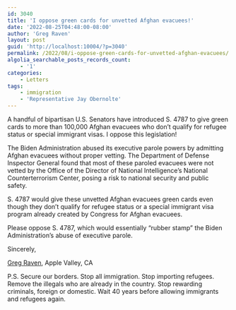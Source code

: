 ```yaml
---
id: 3040
title: 'I oppose green cards for unvetted Afghan evacuees!'
date: '2022-08-25T04:48:00-08:00'
author: 'Greg Raven'
layout: post
guid: 'http://localhost:10004/?p=3040'
permalink: /2022/08/i-oppose-green-cards-for-unvetted-afghan-evacuees/
algolia_searchable_posts_records_count:
    - '1'
categories:
    - Letters
tags:
    - immigration
    - 'Representative Jay Obernolte'
---
```


A handful of bipartisan U.S. Senators have introduced S. 4787 to give green cards to more than 100,000 Afghan evacuees who don’t qualify for refugee status or special immigrant visas. I oppose this legislation!

The Biden Administration abused its executive parole powers by admitting Afghan evacuees without proper vetting. The Department of Defense Inspector General found that most of these paroled evacuees were not vetted by the Office of the Director of National Intelligence’s National Counterterrorism Center, posing a risk to national security and public safety.

S. 4787 would give these unvetted Afghan evacuees green cards even though they don’t qualify for refugee status or a special immigrant visa program already created by Congress for Afghan evacuees.

Please oppose S. 4787, which would essentially “rubber stamp” the Biden Administration’s abuse of executive parole.

Sincerely,

[Greg Raven](https://www.gregraven.org/), Apple Valley, CA

P.S. Secure our borders. Stop all immigration. Stop importing refugees. Remove the illegals who are already in the country. Stop rewarding criminals, foreign or domestic. Wait 40 years before allowing immigrants and refugees again.